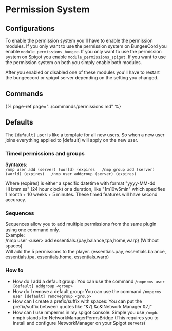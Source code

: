 # Permission System

## Configurations

To enable the permission system you'll have to enable the permission modules. If you only want to use the permission system on BungeeCord you enable `module_permissions_bungee`. If you only want to use the permission system on Spigot you enable `module_permissions_spigot`. If you want to use the permission system on both you simply enable both modules.

After you enabled or disabled one of these modules you'll have to restart the bungeecord or spigot server depending on the setting you changed..

## Commands

{% page-ref page="../commands/permissions.md" %}

## Defaults

The `[default]` user is like a template for all new users. So when a new user joins everything applied to \[default\] will apply on the new user.

### Timed permissions and groups

**Syntaxes:**  
`/nmp user add (server) (world) (expires  
/nmp group add (server) (world) (expires)  
/nmp user addgroup (server) (expires)`

Where \(expires\) is either a specific datetime with format "yyyy-MM-dd HH:mm:ss" \(24 hour clock\) or a duration, like "1m10w5min" which specifies 1 month + 10 weeks + 5 minutes. These timed features will have second accuracy.

### **Sequences**

Sequences allow you to add multiple permissions from the same plugin using one command only.  
Example:  
/nmp user &lt;user&gt; add essentials.{pay,balance,tpa,home,warp} \(Without spaces\)  
Will add the 5 permissions to the player. \(essentials.pay, essentials.balance, essentials.tpa, essentials.home, essentials.warp\)

### How to

* How do I add a default group: You can use the command `/nmperms user [default] addgroup <group>`
* How do I remove a default group: You can use the command `/nmperms user [default] removegroup <group>`
* How can I create a prefix/suffix with spaces: You can put the prefix/suffix between quotes like "&7\[ &c&lNetwork Manager &7\]"
* How can I use nmperms in my spigot console: Simple you use `/nmpb`. nmpb stands for NetworkManagerPermsBridge \(This requires you to install and configure NetworkManager on your Spigot servers\)

